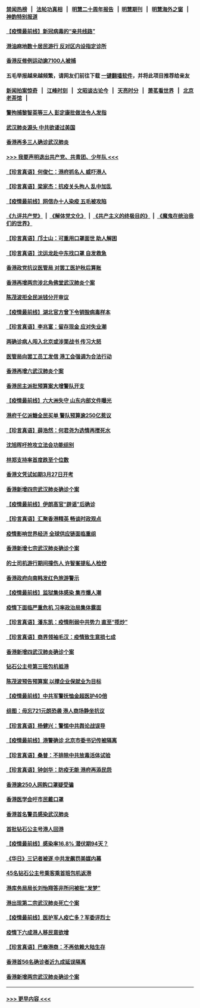 #### [禁闻热榜](热点新闻.md?=0)  &nbsp;&nbsp;|&nbsp;&nbsp; [法轮功真相](https://github.com/gfw-breaker/truth/blob/master/README.md?=0) &nbsp;&nbsp;|&nbsp;&nbsp; [明慧二十周年报告](https://github.com/gfw-breaker/mh-reports/blob/master/README.md?=0) &nbsp;&nbsp;|&nbsp;&nbsp;[明慧期刊](https://github.com/gfw-breaker/mh-qikan) &nbsp;&nbsp;|&nbsp;&nbsp; [明慧海外之窗](https://github.com/gfw-breaker/mh-news/blob/master/README.md?=0) &nbsp;&nbsp;|&nbsp;&nbsp; [神韵特别报道](https://github.com/gfw-breaker/mh-news/blob/master/shenyun.md?=0)
#### [【疫情最前线】新冠病毒的“亲共线路”](../pages/nsc415/n11907734.md?t=03021202) 
#### [港油麻地数十居民游行 反对区内设指定诊所](../pages/nsc415/n11907900.md?t=03021202) 
#### [香港反修例运动逾7100人被捕](../pages/nsc415/n11907922.md?t=03021202) 
#### 五毛举报越来越频繁，请网友们前往下载 [一键翻墙软件](https://github.com/gfw-breaker/ssr-accounts)，并将此项目推荐给亲友
#### [新闻拍案惊奇](https://github.com/gfw-breaker/banned-news/blob/master/pages/link4.md) &nbsp;&nbsp;|&nbsp;&nbsp; [江峰时刻](https://github.com/gfw-breaker/banned-news/blob/master/pages/link4.md) &nbsp;&nbsp;|&nbsp;&nbsp; [文昭谈古论今](https://github.com/gfw-breaker/banned-news/blob/master/pages/link4.md) &nbsp;&nbsp;|&nbsp;&nbsp; [天亮时分](https://github.com/gfw-breaker/banned-news/blob/master/pages/link4.md) &nbsp;&nbsp;|&nbsp;&nbsp; [萧茗看世界](https://github.com/gfw-breaker/banned-news/blob/master/pages/link4.md) &nbsp;&nbsp;|&nbsp;&nbsp; [北京老茶馆](https://github.com/gfw-breaker/banned-news/blob/master/pages/link4.md) &nbsp;&nbsp;|&nbsp;&nbsp; 
#### [警拘捕黎智英等三人 彭定康批做法令人发指](../pages/nsc415/n11907905.md?t=03021202) 
#### [武汉肺炎源头 中共欲诿过美国](../pages/nsc415/n11907665.md?t=03021202) 
#### [香港再多三人确诊武汉肺炎](../pages/nsc415/n11907846.md?t=03021202) 
#### [>>> 我要声明退出共产党、共青团、少年队 <<<](https://github.com/begood0513/goodnews/blob/master/quit/letter.md) 
#### [【珍言真语】何俊仁：港府抓名人 威吓港人](../pages/nsc415/n11907561.md?t=03021202) 
#### [【珍言真语】梁家杰：抗疫关头拘人 乱中加乱](../pages/nsc415/n11907444.md?t=03021202) 
#### [【疫情最前线】网信办十人染疫 五毛被攻陷](../pages/nsc415/n11903757.md?t=03021202) 
#### [《九评共产党》](https://github.com/begood0513/9ping.md/blob/master/README.md) &nbsp;|&nbsp; [《解体党文化》](../../../../jtdwh.md/blob/master/README.md)  &nbsp;|&nbsp; [《共产主义的终极目的》](../../../../gczydzjmd.md/blob/master/README.md) &nbsp;|&nbsp; [《魔鬼在统治我们的世界》](../../../../mgztzwmdsj.md/blob/master/README.md) 
#### [【珍言真语】邝士山：可重用口罩面世 助人解困](../pages/nsc415/n11903875.md?t=03021202) 
#### [【珍言真语】沈运龙赴中东找口罩 自发救急](../pages/nsc415/n11903291.md?t=03021202) 
#### [香港政党抗议医管局 对罢工医护秋后算账](../pages/nsc415/n11901746.md?t=03021202) 
#### [香港再增两宗涉北角佛堂武汉肺炎个案](../pages/nsc415/n11901737.md?t=03021202) 
#### [陈茂波拒全民派钱分开审议](../pages/nsc415/n11901672.md?t=03021202) 
#### [【疫情最前线】湖北官方曾下令销毁病毒样本](../pages/nsc415/n11901518.md?t=03021202) 
#### [【珍言真语】李兆富：留存现金 应对失业潮](../pages/nsc415/n11901448.md?t=03021202) 
#### [两确诊病人闯入北京或涉栗战书 传习大怒](../pages/nsc415/n11901180.md?t=03021202) 
#### [医管局向罢工员工发信 港工会强调为合法行动](../pages/nsc415/n11898870.md?t=03021202) 
#### [香港再增六武汉肺炎个案](../pages/nsc415/n11898843.md?t=03021202) 
#### [香港民主派批预算案大增警队开支](../pages/nsc415/n11898813.md?t=03021202) 
#### [【疫情最前线】六大洲失守 山东内部文件曝光](../pages/nsc415/n11898455.md?t=03021202) 
#### [港府千亿派糖全民买单 警队预算逾250亿惹议](../pages/nsc415/n11898608.md?t=03021202) 
#### [【珍言真语】薛浩然：何君尧为选情再搅死水](../pages/nsc415/n11898269.md?t=03021202) 
#### [沈旭晖吁抢攻立法会功能组别](../pages/nsc415/n11896084.md?t=03021202) 
#### [林郑支持率首度跌至个位数](../pages/nsc415/n11896058.md?t=03021202) 
#### [香港文凭试如期3月27日开考](../pages/nsc415/n11896055.md?t=03021202) 
#### [香港新增四宗武汉肺炎确诊个案](../pages/nsc415/n11896040.md?t=03021202) 
#### [【疫情最前线】伊朗高官“辟谣”后确诊](../pages/nsc415/n11895902.md?t=03021202) 
#### [【珍言真语】汇聚香港精英 畅谈时政观点](../pages/nsc415/n11895733.md?t=03021202) 
#### [疫情影响世界经济 全球供应链面临重组](../pages/nsc415/n11895634.md?t=03021202) 
#### [香港新增七宗武汉肺炎确诊个案](../pages/nsc415/n11893498.md?t=03021202) 
#### [的士司机游行期间撞伤人 许智峯提私人检控](../pages/nsc415/n11893483.md?t=03021202) 
#### [香港政府向南韩发红色旅游警示](../pages/nsc415/n11893398.md?t=03021202) 
#### [【疫情最前线】监狱集体感染 集市爆人潮](../pages/nsc415/n11893181.md?t=03021202) 
#### [疫情下面临严重危机  习率政治局集体露面](../pages/nsc415/n11893305.md?t=03021202) 
#### [【珍言真语】潘东凯：疫情削弱中共势力 直至“揽炒”](../pages/nsc415/n11892866.md?t=03021202) 
#### [【珍言真语】商界领袖毛汉：疫情致生意损七成](../pages/nsc415/n11890348.md?t=03021202) 
#### [香港新增四武汉肺炎确诊个案](../pages/nsc415/n11890610.md?t=03021202) 
#### [钻石公主号第三班包机抵港](../pages/nsc415/n11890645.md?t=03021202) 
#### [陈茂波预告预算案 以撑企业保就业为目标](../pages/nsc415/n11890574.md?t=03021202) 
#### [【疫情最前线】中共军警抚恤金超医护40倍](../pages/nsc415/n11890458.md?t=03021202) 
#### [组图：毋忘721元朗恐袭 港人商场静坐抗议](../pages/nsc415/n11876882.md?t=03021202) 
#### [【珍言真语】杨健兴：警惕中共舆论战误导](../pages/nsc415/n11888131.md?t=03021202) 
#### [【疫情最前线】港警确诊 北京市委书记传被隔离](../pages/nsc415/n11886872.md?t=03021202) 
#### [【珍言真语】桑普：不排除中共放毒活体试验](../pages/nsc415/n11886832.md?t=03021202) 
#### [【珍言真语】钟剑华：防疫无能 港府再添民怨](../pages/nsc415/n11884504.md?t=03021202) 
#### [香港逾250人网购口罩疑受骗](../pages/nsc415/n11884388.md?t=03021202) 
#### [香港医学会吁市民戴口罩](../pages/nsc415/n11884367.md?t=03021202) 
#### [香港首名警员感染武汉肺炎](../pages/nsc415/n11884357.md?t=03021202) 
#### [首批钻石公主号港人回港](../pages/nsc415/n11884333.md?t=03021202) 
#### [【疫情最前线】感染率16.8% 潜伏期94天？](../pages/nsc415/n11884256.md?t=03021202) 
#### [《华日》三记者被逐 中共发飙罚美媒内幕](../pages/nsc415/n11884184.md?t=03021202) 
#### [45名钻石公主号乘客乘首班包机返港](../pages/nsc415/n11881770.md?t=03021202) 
#### [港库务局局长刘怡翔答非所问被批“发梦”](../pages/nsc415/n11881752.md?t=03021202) 
#### [港出现第二宗武汉肺炎死亡个案](../pages/nsc415/n11881736.md?t=03021202) 
#### [【疫情最前线】医护军人疫亡多？军委评烈士](../pages/nsc415/n11881655.md?t=03021202) 
#### [疫情下六成港人移民意欲增](../pages/nsc415/n11881699.md?t=03021202) 
#### [【珍言真语】巴裔港商：不再依赖大陆生存](../pages/nsc415/n11881126.md?t=03021202) 
#### [香港首56名确诊者近九成延误隔离](../pages/nsc415/n11879079.md?t=03021202) 
#### [香港新增两宗武汉肺炎确诊个案](../pages/nsc415/n11879064.md?t=03021202) 

----
#### [ >>> 更早内容 <<< ](../indexes/nsc415-earlier.md)
